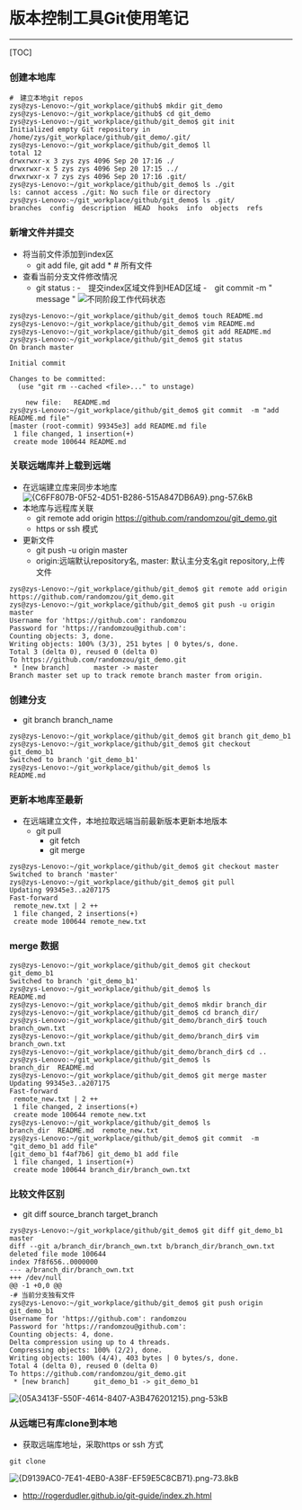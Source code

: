 # 版本控制工具Git使用笔记
---
[TOC]
### 创建本地库
```
#　建立本地git repos
zys@zys-Lenovo:~/git_workplace/github$ mkdir git_demo
zys@zys-Lenovo:~/git_workplace/github$ cd git_demo
zys@zys-Lenovo:~/git_workplace/github/git_demo$ git init 
Initialized empty Git repository in /home/zys/git_workplace/github/git_demo/.git/
zys@zys-Lenovo:~/git_workplace/github/git_demo$ ll
total 12
drwxrwxr-x 3 zys zys 4096 Sep 20 17:16 ./
drwxrwxr-x 5 zys zys 4096 Sep 20 17:15 ../
drwxrwxr-x 7 zys zys 4096 Sep 20 17:16 .git/
zys@zys-Lenovo:~/git_workplace/github/git_demo$ ls ./git
ls: cannot access ./git: No such file or directory
zys@zys-Lenovo:~/git_workplace/github/git_demo$ ls .git/
branches  config  description  HEAD  hooks  info  objects  refs
```
### 新增文件并提交
- 将当前文件添加到index区
    - git add file, git add * # 所有文件
- 查看当前分支文件修改情况
    - git status : 
-　提交index区域文件到HEAD区域
    -　git commit -m " message "
        ![不同阶段工作代码状态][1]
```
zys@zys-Lenovo:~/git_workplace/github/git_demo$ touch README.md
zys@zys-Lenovo:~/git_workplace/github/git_demo$ vim README.md 
zys@zys-Lenovo:~/git_workplace/github/git_demo$ git add README.md 
zys@zys-Lenovo:~/git_workplace/github/git_demo$ git status
On branch master

Initial commit

Changes to be committed:
  (use "git rm --cached <file>..." to unstage)

	new file:   README.md
zys@zys-Lenovo:~/git_workplace/github/git_demo$ git commit  -m "add README.md file"
[master (root-commit) 99345e3] add README.md file
 1 file changed, 1 insertion(+)
 create mode 100644 README.md

```

### 关联远端库并上载到远端
- 在远端建立库来同步本地库
![{C6FF807B-0F52-4D51-B286-515A847DB6A9}.png-57.6kB][2]
- 本地库与远程库关联
    - git remote add origin https://github.com/randomzou/git_demo.git
    - https or ssh 模式
- 更新文件
    - git push -u origin master
    - origin:远端默认repository名, master: 默认主分支名git repository,上传文件
```
zys@zys-Lenovo:~/git_workplace/github/git_demo$ git remote add origin https://github.com/randomzou/git_demo.git
zys@zys-Lenovo:~/git_workplace/github/git_demo$ git push -u origin master
Username for 'https://github.com': randomzou
Password for 'https://randomzou@github.com': 
Counting objects: 3, done.
Writing objects: 100% (3/3), 251 bytes | 0 bytes/s, done.
Total 3 (delta 0), reused 0 (delta 0)
To https://github.com/randomzou/git_demo.git
 * [new branch]      master -> master
Branch master set up to track remote branch master from origin.
```
### 创建分支

- git branch branch_name
```
zys@zys-Lenovo:~/git_workplace/github/git_demo$ git branch git_demo_b1
zys@zys-Lenovo:~/git_workplace/github/git_demo$ git checkout git_demo_b1 
Switched to branch 'git_demo_b1'
zys@zys-Lenovo:~/git_workplace/github/git_demo$ ls
README.md
```
### 更新本地库至最新
- 在远端建立文件，本地拉取远端当前最新版本更新本地版本
    - git pull
        - git fetch
        - git merge
```
zys@zys-Lenovo:~/git_workplace/github/git_demo$ git checkout master 
Switched to branch 'master'
zys@zys-Lenovo:~/git_workplace/github/git_demo$ git pull
Updating 99345e3..a207175
Fast-forward
 remote_new.txt | 2 ++
 1 file changed, 2 insertions(+)
 create mode 100644 remote_new.txt
```
### merge 数据
```
zys@zys-Lenovo:~/git_workplace/github/git_demo$ git checkout git_demo_b1 
Switched to branch 'git_demo_b1'
zys@zys-Lenovo:~/git_workplace/github/git_demo$ ls
README.md
zys@zys-Lenovo:~/git_workplace/github/git_demo$ mkdir branch_dir
zys@zys-Lenovo:~/git_workplace/github/git_demo$ cd branch_dir/
zys@zys-Lenovo:~/git_workplace/github/git_demo/branch_dir$ touch branch_own.txt
zys@zys-Lenovo:~/git_workplace/github/git_demo/branch_dir$ vim branch_own.txt 
zys@zys-Lenovo:~/git_workplace/github/git_demo/branch_dir$ cd ..
zys@zys-Lenovo:~/git_workplace/github/git_demo$ ls
branch_dir  README.md
zys@zys-Lenovo:~/git_workplace/github/git_demo$ git merge master 
Updating 99345e3..a207175
Fast-forward
 remote_new.txt | 2 ++
 1 file changed, 2 insertions(+)
 create mode 100644 remote_new.txt
zys@zys-Lenovo:~/git_workplace/github/git_demo$ ls
branch_dir  README.md  remote_new.txt
zys@zys-Lenovo:~/git_workplace/github/git_demo$ git commit  -m "git_demo_b1 add file"
[git_demo_b1 f4af7b6] git_demo_b1 add file
 1 file changed, 1 insertion(+)
 create mode 100644 branch_dir/branch_own.txt
```

### 比较文件区别
 - git diff source_branch  target_branch
```
zys@zys-Lenovo:~/git_workplace/github/git_demo$ git diff git_demo_b1  master 
diff --git a/branch_dir/branch_own.txt b/branch_dir/branch_own.txt
deleted file mode 100644
index 7f8f656..0000000
--- a/branch_dir/branch_own.txt
+++ /dev/null
@@ -1 +0,0 @@
-# 当前分支独有文件
zys@zys-Lenovo:~/git_workplace/github/git_demo$ git push origin git_demo_b1 
Username for 'https://github.com': randomzou 
Password for 'https://randomzou@github.com': 
Counting objects: 4, done.
Delta compression using up to 4 threads.
Compressing objects: 100% (2/2), done.
Writing objects: 100% (4/4), 403 bytes | 0 bytes/s, done.
Total 4 (delta 0), reused 0 (delta 0)
To https://github.com/randomzou/git_demo.git
 * [new branch]      git_demo_b1 -> git_demo_b1
```
![{05A3413F-550F-4614-8407-A3B476201215}.png-53kB][3]
### 从远端已有库clone到本地
- 获取远端库地址，采取https or ssh 方式
```
git clone 
```
![{D9139AC0-7E41-4EB0-A38F-EF59E5C8CB71}.png-73.8kB][4]


- http://rogerdudler.github.io/git-guide/index.zh.html


  [1]: http://rogerdudler.github.io/git-guide/img/trees.png
  [2]: http://static.zybuluo.com/randomxy/z53kt5ci348odw4ub0f4bvwh/%7BC6FF807B-0F52-4D51-B286-515A847DB6A9%7D.png
  [3]: http://static.zybuluo.com/randomxy/jpmg1628ntipzgbtbuep7boq/%7B05A3413F-550F-4614-8407-A3B476201215%7D.png
  [4]: http://static.zybuluo.com/randomxy/aa9gdp7aoamtpbbx3gefwu4l/%7BD9139AC0-7E41-4EB0-A38F-EF59E5C8CB71%7D.png

